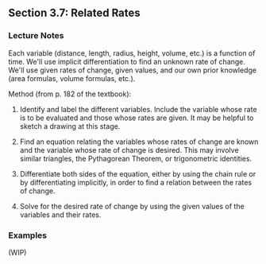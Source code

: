 ## Section 3.7: Related Rates

### Lecture Notes

Each variable (distance, length, radius, height, volume, etc.) is a function of time. We'll use implicit differentiation to find an unknown rate of change. We'll use given rates of change, given values, and our own prior knowledge (area formulas, volume formulas, etc.).

Method (from p. 182 of the textbook):

1. Identify and label the different variables. Include the variable whose rate is to be evaluated and those whose rates are given. It may be helpful to sketch a drawing at this stage.

2. Find an equation relating the variables whose rates of change are known and the variable whose rate of change is desired. This may involve similar triangles, the Pythagorean Theorem, or trigonometric identities.

3. Differentiate both sides of the equation, either by using the chain rule or by differentiating implicitly, in order to find a relation between the rates of change.

4. Solve for the desired rate of change by using the given values of the variables and their rates.

### Examples

(WIP)
